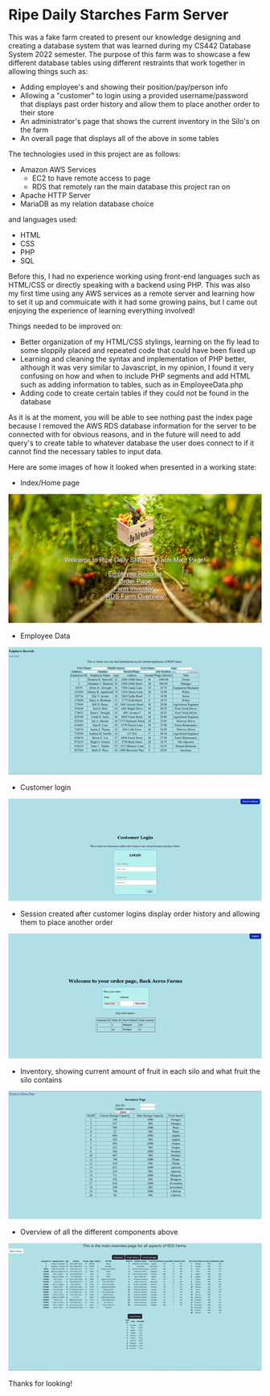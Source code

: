 # Ripe Daily Starches Farm Server

This was a fake farm created to present our knowledge designing and creating a database system that was learned during my CS442 Database 
System 2022 semester. The purpose of this farm was to showcase a few different database tables using different restraints that work together in allowing things
such as:
- Adding employee's and showing their position/pay/person info
- Allowing a "customer" to login using a provided username/password that displays past order history and allow them to place another order to their store
- An administrator's page that shows the current inventory in the Silo's on the farm
- An overall page that displays all of the above in some tables

The technologies used in this project are as follows:

- Amazon AWS Services
  - EC2 to have remote access to page
  - RDS that remotely ran the main database this project ran on
- Apache HTTP Server
- MariaDB as my relation database choice

and languages used:

- HTML
- CSS
- PHP
- SQL

Before this, I had no experience working using front-end languages such as HTML/CSS or directly speaking with a backend using PHP. This was also
my first time using any AWS services as a remote server and learning how to set it up and commuicate with it had some growing pains, but I came out 
enjoying the experience of learning everything involved!

Things needed to be improved on:
- Better organization of my HTML/CSS stylings, learning on the fly lead to some sloppily placed and repeated code that could have been fixed up
- Learning and cleaning the syntax and implementation of PHP better, although it was very similar to Javascript, in my opinion, I found it very confusing 
on how and when to include PHP segments and add HTML such as adding information to tables, such as in EmployeeData.php
- Adding code to create certain tables if they could not be found in the database

As it is at the moment, you will be able to see nothing past the index page because I removed the AWS RDS database information for the server to be connected with for obvious reasons, and in the future will need to add query's to create table to whatever database the user does connect to if it cannot find the necessary tables to input data.

Here are some images of how it looked when presented in a working state:

- Index/Home page

![index.html](finalProduct/index.png)

- Employee Data

![employeedata.php](finalProduct/employeedata.png)

- Customer login

![customerlogin.php](finalProduct/customerlogin.png)

- Session created after customer logins display order history and allowing them to place another order

![customerlogin2.php](finalProduct/customerlogin2.png)

- Inventory, showing current amount of fruit in each silo and what fruit the silo contains

![inventory.php](finalProduct/inventory.png)

- Overview of all the different components above

![farmoverview.php](finalProduct/farmoverview.png)

Thanks for looking!
